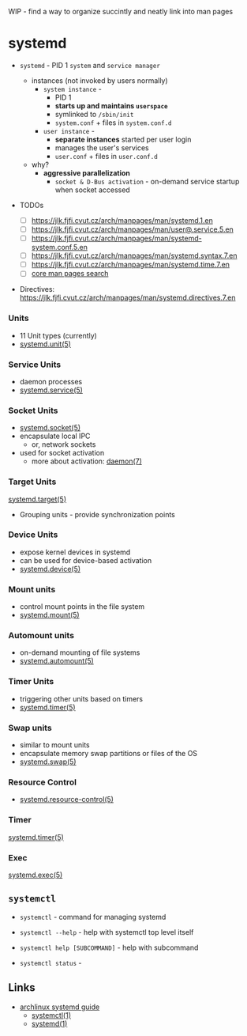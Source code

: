WIP - find a way to organize succintly and neatly link into man pages

# systemd

- `systemd` - PID 1 `system` and `service manager`

  - instances (not invoked by users normally)
    - `system instance` -
      - PID 1
      - **starts up and maintains `userspace`**
      - symlinked to `/sbin/init`
      - `system.conf` + files in `system.conf.d`
    - `user instance` -
      - **separate instances** started per user login
      - manages the user's services
      - `user.conf` + files in `user.conf.d`
  - why?
    - **aggressive parallelization**
      - `socket & D-Bus activation` - on-demand service startup when socket accessed

- TODOs

  - [ ] https://jlk.fjfi.cvut.cz/arch/manpages/man/systemd.1.en
  - [ ] https://jlk.fjfi.cvut.cz/arch/manpages/man/user@.service.5.en
  - [ ] https://jlk.fjfi.cvut.cz/arch/manpages/man/systemd-system.conf.5.en
  - [ ] https://jlk.fjfi.cvut.cz/arch/manpages/man/systemd.syntax.7.en
  - [ ] https://jlk.fjfi.cvut.cz/arch/manpages/man/systemd.time.7.en
  - [ ] [core man pages search](https://jlk.fjfi.cvut.cz/arch/manpages/listing/core/systemd/)

- Directives: https://jlk.fjfi.cvut.cz/arch/manpages/man/systemd.directives.7.en

### Units

- 11 Unit types (currently)
- [systemd.unit(5)](https://jlk.fjfi.cvut.cz/arch/manpages/man/systemd.unit.5.en)

### Service Units

- daemon processes
- [systemd.service(5)](https://jlk.fjfi.cvut.cz/arch/manpages/man/systemd.service.5.en)

### Socket Units

- [systemd.socket(5)](https://jlk.fjfi.cvut.cz/arch/manpages/man/systemd.socket.5.en)
- encapsulate local IPC
  - or, network sockets
- used for socket activation
  - more about activation: [daemon(7)](https://jlk.fjfi.cvut.cz/arch/manpages/man/daemon.7.en)

### Target Units

[systemd.target(5)](https://jlk.fjfi.cvut.cz/arch/manpages/man/systemd.target.5.en)

- Grouping units - provide synchronization points

### Device Units

- expose kernel devices in systemd
- can be used for device-based activation
- [systemd.device(5)](https://jlk.fjfi.cvut.cz/arch/manpages/man/systemd.device.5.en)

### Mount units

- control mount points in the file system
- [systemd.mount(5)](https://jlk.fjfi.cvut.cz/arch/manpages/man/systemd.mount.5.en)

### Automount units

- on-demand mounting of file systems
- [systemd.automount(5)](https://jlk.fjfi.cvut.cz/arch/manpages/man/systemd.automount.5.en)

### Timer Units

- triggering other units based on timers
- [systemd.timer(5)](https://jlk.fjfi.cvut.cz/arch/manpages/man/systemd.timer.5.en)

### Swap units

- similar to mount units
- encapsulate memory swap partitions or files of the OS
- [systemd.swap(5)](https://jlk.fjfi.cvut.cz/arch/manpages/man/systemd.swap.5.en)

### Resource Control

- [systemd.resource-control(5)](https://jlk.fjfi.cvut.cz/arch/manpages/man/systemd.resource-control.5.en)

### Timer

[systemd.timer(5)](https://jlk.fjfi.cvut.cz/arch/manpages/man/systemd.timer.5.en)

### Exec

[systemd.exec(5)](https://jlk.fjfi.cvut.cz/arch/manpages/man/systemd.exec.5.en)

## `systemctl`

- `systemctl` - command for managing systemd

- `systemctl --help` - help with systemctl top level itself
- `systemctl help [SUBCOMMAND]` - help with subcommand
- `systemctl status` -

## Links

- [archlinux systemd guide](https://wiki.archlinux.org/index.php/Systemd)
  - [systemctl(1)](https://jlk.fjfi.cvut.cz/arch/manpages/man/systemctl.1)
  - [systemd(1)](https://jlk.fjfi.cvut.cz/arch/manpages/man/systemd.1.en)
